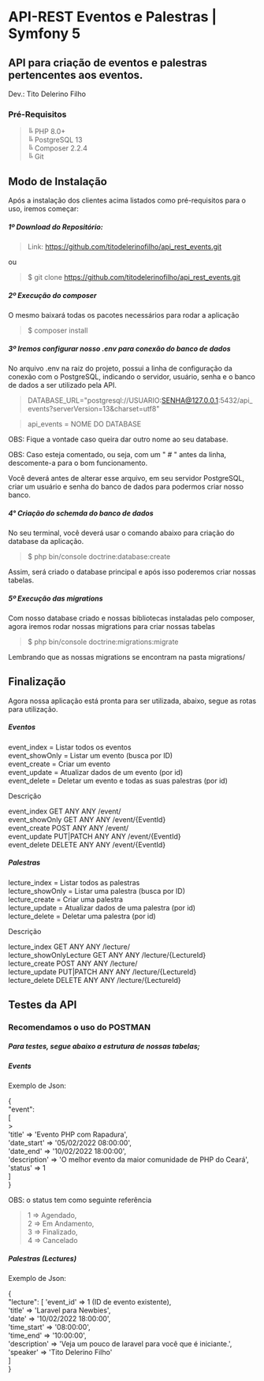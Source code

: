# API-REST Eventos e Palestras | Symfony 5

## API para criação de eventos e palestras pertencentes aos eventos.

Dev.: Tito Delerino Filho

### Pré-Requisitos

> ╚ PHP 8.0+<br>
> ╚ PostgreSQL 13<br>
> ╚ Composer 2.2.4<br>
> ╚ Git<br>

## Modo de Instalação

Após a instalação dos clientes acima listados como pré-requisitos para o uso, iremos começar:

##### 1º Download do Repositório:

> Link: https://github.com/titodelerinofilho/api_rest_events.git

ou

> $ git clone https://github.com/titodelerinofilho/api_rest_events.git

##### 2º Execução do composer

O mesmo baixará todas os pacotes necessários para rodar a aplicação

> $ composer install

##### 3º Iremos configurar nosso .env para conexão do banco de dados

No arquivo .env na raiz do projeto, possui a linha de configuração da conexão com o PostgreSQL, indicando o servidor, usuário, senha e o banco de dados a ser utilizado pela API.

> DATABASE_URL="postgresql://USUARIO:SENHA@127.0.0.1:5432/api_events?serverVersion=13&charset=utf8"

> api_events = NOME DO DATABASE

OBS: Fique a vontade caso queira dar outro nome ao seu database.

OBS: Caso esteja comentado, ou seja, com um " # " antes da linha, descomente-a para o bom funcionamento.

Você deverá antes de alterar esse arquivo, em seu servidor PostgreSQL, criar um usuário e senha do banco de dados para podermos criar nosso banco.

##### 4° Criação do schemda do banco de dados

No seu terminal, você deverá usar o comando abaixo para criação do database da aplicação.

> $ php bin/console doctrine:database:create

Assim, será criado o database principal e após isso poderemos criar nossas tabelas.

##### 5º Execução das migrations

Com nosso database criado e nossas bibliotecas instaladas pelo composer, agora iremos rodar nossas migrations para criar nossas tabelas

> $ php bin/console doctrine:migrations:migrate

Lembrando que as nossas migrations se encontram na pasta migrations/

## Finalização

Agora nossa aplicação está pronta para ser utilizada, abaixo, segue as rotas para utilização.

##### Eventos

event_index = Listar todos os eventos<br>
event_showOnly = Listar um evento (busca por ID)<br>
event_create = Criar um evento<br>
event_update = Atualizar dados de um evento (por id)<br>
event_delete = Deletar um evento e todas as suas palestras (por id)<br>

Descrição

event_index GET ANY ANY /event/<br>
event_showOnly GET ANY ANY /event/{EventId}<br>
event_create POST ANY ANY /event/<br>
event_update PUT|PATCH ANY ANY /event/{EventId}<br>
event_delete DELETE ANY ANY /event/{EventId}<br>

##### Palestras

lecture_index = Listar todos as palestras<br>
lecture_showOnly = Listar uma palestra (busca por ID)<br>
lecture_create = Criar uma palestra<br>
lecture_update = Atualizar dados de uma palestra (por id)<br>
lecture_delete = Deletar uma palestra (por id)<br>

Descrição

lecture_index GET ANY ANY /lecture/<br>
lecture_showOnlyLecture GET ANY ANY /lecture/{LectureId}<br>
lecture_create POST ANY ANY /lecture/<br>
lecture_update PUT|PATCH ANY ANY /lecture/{LectureId}<br>
lecture_delete DELETE ANY ANY /lecture/{LectureId}<br>

## Testes da API

### Recomendamos o uso do POSTMAN

##### Para testes, segue abaixo a estrutura de nossas tabelas;

##### Events

Exemplo de Json:

{<br>
"event":<br>
[<br> ><br>
'title' => 'Evento PHP com Rapadura',<br>
'date_start' => '05/02/2022 08:00:00',<br>
'date_end' => '10/02/2022 18:00:00',<br>
'description' => 'O melhor evento da maior comunidade de PHP do Ceará',<br>
'status' => 1<br>
]<br>
}<br>

OBS: o status tem como seguinte referência

> 1 => Agendado,<br>
> 2 => Em Andamento,<br>
> 3 => Finalizado,<br>
> 4 => Cancelado<br>

##### Palestras (Lectures)

Exemplo de Json:

{<br>
"lecture":
[
'event_id' => 1 (ID de evento existente),<br>
'title' => 'Laravel para Newbies',<br>
'date' => '10/02/2022 18:00:00',<br>
'time_start' => '08:00:00',<br>
'time_end' => '10:00:00',<br>
'description' => 'Veja um pouco de laravel para você que é iniciante.',<br>
'speaker' => 'Tito Delerino Filho'<br>
]<br>
}<br>
